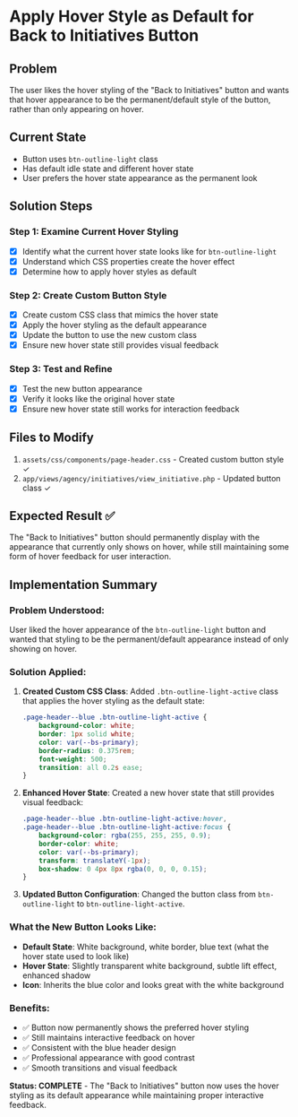# Apply Hover Style as Default for Back to Initiatives Button

## Problem
The user likes the hover styling of the "Back to Initiatives" button and wants that hover appearance to be the permanent/default style of the button, rather than only appearing on hover.

## Current State
- Button uses `btn-outline-light` class
- Has default idle state and different hover state
- User prefers the hover state appearance as the permanent look

## Solution Steps

### Step 1: Examine Current Hover Styling
- [x] Identify what the current hover state looks like for `btn-outline-light`
- [x] Understand which CSS properties create the hover effect
- [x] Determine how to apply hover styles as default

### Step 2: Create Custom Button Style
- [x] Create custom CSS class that mimics the hover state
- [x] Apply the hover styling as the default appearance
- [x] Update the button to use the new custom class
- [x] Ensure new hover state still provides visual feedback

### Step 3: Test and Refine
- [x] Test the new button appearance
- [x] Verify it looks like the original hover state
- [x] Ensure new hover state still works for interaction feedback

## Files to Modify
1. `assets/css/components/page-header.css` - Created custom button style ✓
2. `app/views/agency/initiatives/view_initiative.php` - Updated button class ✓

## Expected Result ✅
The "Back to Initiatives" button should permanently display with the appearance that currently only shows on hover, while still maintaining some form of hover feedback for user interaction.

## Implementation Summary

### Problem Understood:
User liked the hover appearance of the `btn-outline-light` button and wanted that styling to be the permanent/default appearance instead of only showing on hover.

### Solution Applied:
1. **Created Custom CSS Class**: Added `.btn-outline-light-active` class that applies the hover styling as the default state:
   ```css
   .page-header--blue .btn-outline-light-active {
       background-color: white;
       border: 1px solid white;
       color: var(--bs-primary);
       border-radius: 0.375rem;
       font-weight: 500;
       transition: all 0.2s ease;
   }
   ```

2. **Enhanced Hover State**: Created a new hover state that still provides visual feedback:
   ```css
   .page-header--blue .btn-outline-light-active:hover,
   .page-header--blue .btn-outline-light-active:focus {
       background-color: rgba(255, 255, 255, 0.9);
       border-color: white;
       color: var(--bs-primary);
       transform: translateY(-1px);
       box-shadow: 0 4px 8px rgba(0, 0, 0, 0.15);
   }
   ```

3. **Updated Button Configuration**: Changed the button class from `btn-outline-light` to `btn-outline-light-active`.

### What the New Button Looks Like:
- **Default State**: White background, white border, blue text (what the hover state used to look like)
- **Hover State**: Slightly transparent white background, subtle lift effect, enhanced shadow
- **Icon**: Inherits the blue color and looks great with the white background

### Benefits:
- ✅ Button now permanently shows the preferred hover styling
- ✅ Still maintains interactive feedback on hover
- ✅ Consistent with the blue header design
- ✅ Professional appearance with good contrast
- ✅ Smooth transitions and visual feedback

**Status: COMPLETE** - The "Back to Initiatives" button now uses the hover styling as its default appearance while maintaining proper interactive feedback.
